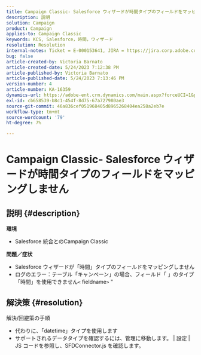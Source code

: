 ```yaml
---
title: Campaign Classic- Salesforce ウィザードが時間タイプのフィールドをマッピングしません
description: 説明
solution: Campaign
product: Campaign
applies-to: Campaign Classic
keywords: KCS, Salesforce，時間，ウィザード
resolution: Resolution
internal-notes: Ticket = E-000153641, JIRA = https://jira.corp.adobe.com/browse/NEO-27340
bug: false
article-created-by: Victoria Barnato
article-created-date: 5/24/2023 7:12:38 PM
article-published-by: Victoria Barnato
article-published-date: 5/24/2023 7:13:46 PM
version-number: 4
article-number: KA-16359
dynamics-url: https://adobe-ent.crm.dynamics.com/main.aspx?forceUCI=1&pagetype=entityrecord&etn=knowledgearticle&id=a238fbef-66fa-ed11-8849-6045bd006b3d
exl-id: cb658539-b8c1-454f-8d75-67a727980ae3
source-git-commit: 46a836cef051968405d8965268404ea258a2eb7e
workflow-type: tm+mt
source-wordcount: '79'
ht-degree: 7%

---
```


# Campaign Classic- Salesforce ウィザードが時間タイプのフィールドをマッピングしません

## 説明 {#description}

<b>環境</b>
- Salesforce 統合とのCampaign Classic

<b>問題／症状</b>
- Salesforce ウィザードが「時間」タイプのフィールドをマッピングしません
- ログのエラー：テーブル「キャンペーン」の場合、フィールド「 」のタイプ「時間」を使用できません`<` fieldname`>` &quot;



## 解決策 {#resolution}

解決/回避策の手順
- 代わりに、「datetime」タイプを使用します
- サポートされるデータタイプを確認するには、管理に移動します。 | 設定 | JS コードを参照し、SFDConnector.js を確認します。
